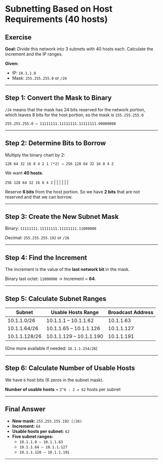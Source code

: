 # Subnetting Based on Host Requirements (40 hosts)

## Exercise
**Goal:** Divide this network into 3 subnets with 40 hosts each. Calculate the increment and the IP ranges.  

**Given:**  
- IP: `10.1.1.0`  
- Mask: `255.255.255.0` or `/24`  

---

## Step 1: Convert the Mask to Binary

   `/24` means that the mask has 24 bits reserved for the network portion, which leaves 8 bits for the host portion, so the mask is `255.255.255.0`

   `255.255.255.0 → 11111111.11111111.11111111.00000000`

---

## Step 2: Determine Bits to Borrow

   Multiply the binary chart by 2:
   
   `128 64 32 16 8 4 2 1 (*2) → 256 128 64 32 16 8 4 2`

   We want **40 hosts**.

   `256 128 64 32 16 8 4 2`
             |  |  | | | |

   Reserve **6 bits** from the host portion.
   So we have **2 bits** that are not reserved and that we can borrow.

---

## Step 3: Create the New Subnet Mask
   
   Binary: `11111111.11111111.11111111.11000000`

   Decimal: `255.255.255.192` or `/26`

---
   
## Step 4: Find the Increment

   The increment is the value of the **last network bit** in the mask.

   Binary last octet: `11000000` → Increment = **64**.

---

## Step 5: Calculate Subnet Ranges

| Subnet        | Usable Hosts Range     | Broadcast Address |
|---------------|------------------------|-------------------|
| 10.1.1.0/26   | 10.1.1.1 – 10.1.1.62   | 10.1.1.63         |
| 10.1.1.64/26  | 10.1.1.65 – 10.1.1.126 | 10.1.1.127        |
| 10.1.1.128/26 | 10.1.1.129 – 10.1.1.190| 10.1.1.191        |

(One more available if needed: `10.1.1.254/26`)

---

## Step 6: Calculate Number of Usable Hosts

   We have `6` host bits (6 zeros in the subnet mask).      

   **Number of usable hosts** = `2^6 - 2 = 62` hosts per subnet

---

## Final Answer

- **New mask:** `255.255.255.192 (/26)`  
- **Increment:** `64`  
- **Usable hosts per subnet:** `62`  
- **Five subnet ranges:**  
  - `10.1.1.0 – 10.1.1.63`  
  - `10.1.1.64 – 10.1.1.127`  
  - `10.1.1.128 – 10.1.1.191`

---